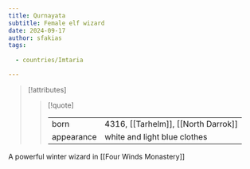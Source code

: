 ```yaml
---
title: Qurnayata
subtitle: Female elf wizard
date: 2024-09-17
author: sfakias
tags:
  
  - countries/Imtaria

---
```

> [!attributes]
> 
> > [!quote]
> >
> > | | |
> > | --- | --- |
> > | born | 4316, [[Tarhelm]], [[North Darrok]] |
> > | appearance | white and light blue clothes |

A powerful winter wizard in [[Four Winds Monastery]]